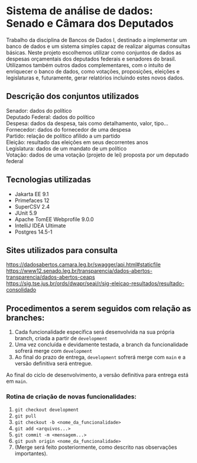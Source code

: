 # Sistema de análise de dados: Senado e Câmara dos Deputados
Trabalho da disciplina de Bancos de Dados I, destinado a implementar um banco de dados e um sistema simples capaz de realizar algumas consultas básicas. Neste projeto escolhemos utilizar como conjuntos de dados as despesas orçamentais dos deputados federais e senadores do brasil. Utilizamos também outros dados complementares, com o intuito de enriquecer o banco de dados, como votações, proposições, eleições e legislaturas e, futuramente, gerar relatórios incluindo estes novos dados.

## Descrição dos conjuntos utilizados
Senador: dados do político <br />
Deputado Federal: dados do político <br />
Despesa: dados da despesa, tais como detalhamento, valor, tipo... <br />
Fornecedor: dados do fornecedor de uma despesa <br />
Partido: relação de político afilido a um partido <br />
Eleição: resultado das eleições em seus decorrentes anos <br />
Legislatura: dados de um mandato de um político <br />
Votação: dados de uma votação (projeto de lei) proposta por um deputado federal

## Tecnologias utilizadas
* Jakarta EE 9.1
* Primefaces 12
* SuperCSV 2.4
* JUnit 5.9
* Apache TomEE Webprofile 9.0.0
* IntelliJ IDEA Ultimate
* Postgres 14.5-1

## Sites utilizados para consulta
https://dadosabertos.camara.leg.br/swagger/api.html#staticfile <br />
https://www12.senado.leg.br/transparencia/dados-abertos-transparencia/dados-abertos-ceaps <br />
https://sig.tse.jus.br/ords/dwapr/seai/r/sig-eleicao-resultados/resultado-consolidado <br />

## Procedimentos a serem seguidos com relação as branches:

1. Cada funcionalidade específica será desenvolvida na sua própria branch, criada a partir de ```development```
2. Uma vez concluída e devidamente testada, a branch da funcionalidade sofrerá merge com ```development```
3. Ao final do prazo de entrega, ```development``` sofrerá merge com ```main``` e a versão definitiva será entregue.

Ao final do ciclo de desenvolvimento, a versão definitiva para entrega está em ```main```.

### Rotina de criação de novas funcionalidades:
1. ```git checkout development```
2. ```git pull```
3. ```git checkout -b <nome_da_funcionalidade>```
4. ```git add <arquivos...>```
5. ```git commit -m <mensagem...>```
6. ```git push origin <nome_da_funcionalidade>```
7. (Merge será feito posteriormente, como descrito nas observações importantes).
